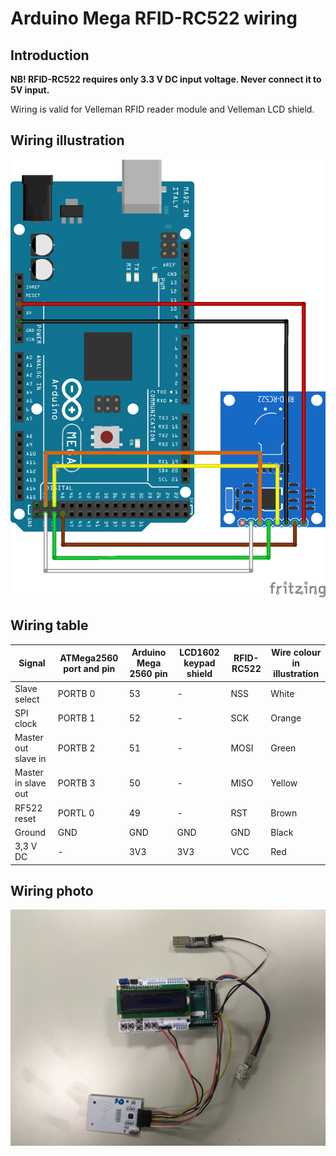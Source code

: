 # Arduino Mega RFID-RC522 wiring

## Introduction

**NB! RFID-RC522 requires only 3.3 V DC input voltage. Never connect it to 5V input.**

Wiring is valid for Velleman RFID reader module and Velleman LCD shield.

## Wiring illustration

![arduino-mega-rfid-rc522-wiring-for-velleman-boards.png](arduino-mega-rfid-rc522-wiring-for-velleman-boards.png)

<div class=pagebreak></div>

## Wiring table

| Signal | ATMega2560 port and pin | Arduino Mega 2560 pin | LCD1602 keypad shield | RFID-RC522 | Wire colour in illustration |
| --- | --- | --- | --- | --- |  --- |
| Slave select | PORTB 0 | 53 | - | NSS | White |
| SPI clock | PORTB 1 | 52 | - | SCK | Orange |
| Master out slave in | PORTB 2 | 51 | - | MOSI | Green |
| Master in slave out | PORTB 3 | 50 | - | MISO | Yellow |
| RF522 reset | PORTL 0 | 49 | - | RST | Brown |
| Ground | GND | GND | GND | GND | Black |
| 3,3 V DC | - | 3V3 | 3V3 | VCC | Red |

<div class=pagebreak></div>

## Wiring photo

![arduino-mega-rfid-rc522-wiring-for-velleman-boards-photo.jpg](arduino-mega-rfid-rc522-wiring-for-velleman-boards-photo.jpg)
